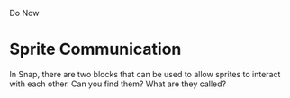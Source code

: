 Do Now
# Sprite Communication
In Snap, there are two blocks that can be used to allow sprites to interact with each other. Can you find them? What are they called?

